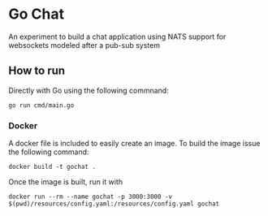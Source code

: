 # Go Chat
An experiment to build a chat application using NATS support for websockets modeled after a pub-sub system

## How to run
Directly with Go using the following commnand:
```
go run cmd/main.go
```

### Docker
A docker file is included to easily create an image. To build the image issue the following command:
```
docker build -t gochat .
```

Once the image is built, run it with
```
docker run --rm --name gochat -p 3000:3000 -v $(pwd)/resources/config.yaml:/resources/config.yaml gochat
```
